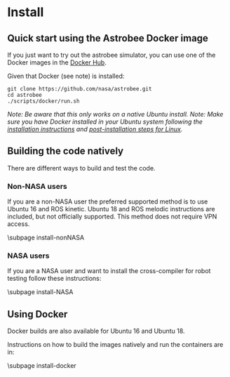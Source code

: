 # Install

## Quick start using the Astrobee Docker image

If you just want to try out the astrobee simulator, you can use one of the Docker images in the [Docker Hub](https://hub.docker.com/r/astrobee/astrobee).

Given that Docker (see note) is installed:

    git clone https://github.com/nasa/astrobee.git
    cd astrobee
    ./scripts/docker/run.sh

*Note: Be aware that this only works on a native Ubuntu install.*
*Note: Make sure you have Docker installed in your Ubuntu system following the [installation instructions](https://docs.docker.com/engine/install/ubuntu/) and [post-installation steps for Linux](https://docs.docker.com/engine/install/linux-postinstall/).*

## Building the code natively

There are different ways to build and test the code.

### Non-NASA users

If you are a non-NASA user the preferred supported method is to use Ubuntu 16 and ROS kinetic. Ubuntu 18 and ROS melodic instructions are included, but not officially supported. This method does not require VPN access.

\subpage install-nonNASA


### NASA users

If you are a NASA user and want to install the cross-compiler for robot testing follow these instructions: 

\subpage install-NASA

## Using Docker

Docker builds are also available for Ubuntu 16 and Ubuntu 18.

Instructions on how to build the images natively and run the containers are in:

\subpage install-docker